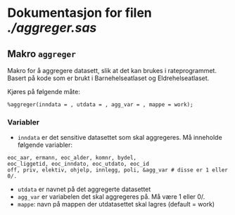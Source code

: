 
# Dokumentasjon for filen *./aggreger.sas*


## Makro `aggreger`

Makro for å aggregere datasett, slik at det kan brukes i rateprogrammet.
Basert på kode som er brukt i Barnehelseatlaset og Eldrehelseatlaset.

Kjøres på følgende måte:
```
%aggreger(inndata = , utdata = , agg_var = , mappe = work);
```

### Variabler
- `inndata` er det sensitive datasettet som skal aggregeres. Må inneholde følgende variabler:

```
eoc_aar, ermann, eoc_alder, komnr, bydel, 
eoc_liggetid, eoc_inndato, eoc_utdato, eoc_id
off, priv, elektiv, ohjelp, innlegg, poli, &agg_var # disse er 1 eller 0/.
```

- `utdata` er navnet på det aggregerte datasettet
- `agg_var` er variabelen det skal aggregeres på. Må være 1 eller 0/.
- `mappe`: navn på mappen der utdatasettet skal lagres (default = work)

